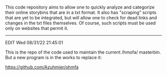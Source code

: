 This code repository aims to allow one to quickly analyze and categorize their online
storybins that are in a txt format. It also has "scraping" scripts that are yet to be
integrated, but will allow one to check for dead links and changes in the txt files
themselves. Of course, such scripts must be used only on websites that permit it.

---
EDIT Wed 08/31/22 21:45:01

This is the repo of the code used to maintain the current /hmofa/ masterbin.
But a new program is in the works to replace it:

https://github.com/Azuhmier/ohmfa


